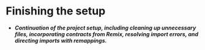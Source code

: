 # Finishing the setup
- ***Continuation of the project setup, including cleaning up unnecessary files, incorporating contracts from Remix, resolving import errors, and directing imports with remappings.***

## 
